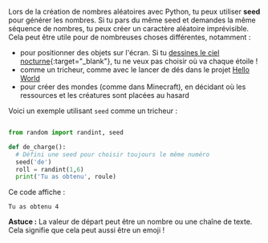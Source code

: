 Lors de la création de nombres aléatoires avec Python, tu peux utiliser **seed** pour générer les nombres. Si tu pars du même seed et demandes la même séquence de nombres, tu peux créer un caractère aléatoire imprévisible. Cela peut être utile pour de nombreuses choses différentes, notamment :

- pour positionner des objets sur l'écran. Si tu [dessines le ciel nocturne](https://trinket.io/python/c67c589510?outputOnly=true&runOption=run){:target="_blank"}, tu ne veux pas choisir où va chaque étoile !
- comme un tricheur, comme avec le lancer de dés dans le projet [Hello World](https://projects.raspberrypi.org/en/projects/hello-world)
- pour créer des mondes (comme dans Minecraft), en décidant où les ressources et les créatures sont placées au hasard


Voici un exemple utilisant `seed` comme un tricheur :

```python

from random import randint, seed

def de_charge():
  # Défini une seed pour choisir toujours le même numéro
  seed('de')
  roll = randint(1,6)
  print('Tu as obtenu', roule)

```
Ce code affiche :

```
Tu as obtenu 4
```

**Astuce :** La valeur de départ peut être un nombre ou une chaîne de texte. Cela signifie que cela peut aussi être un emoji !